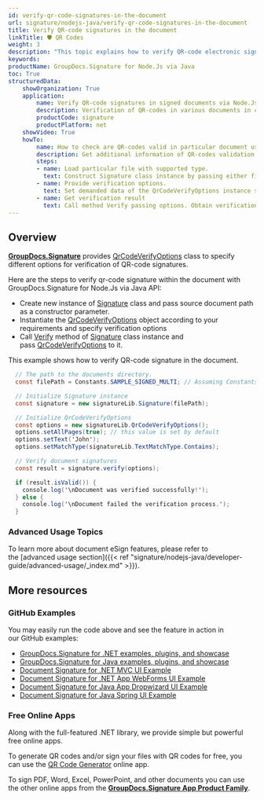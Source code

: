 ```yaml
---
id: verify-qr-code-signatures-in-the-document
url: signature/nodejs-java/verify-qr-code-signatures-in-the-document
title: Verify QR-code signatures in the document
linkTitle: 🛡 QR Codes
weight: 3
description: "This topic explains how to verify QR-code electronic signatures with GroupDocs.Signature API."
keywords: 
productName: GroupDocs.Signature for Node.Js via Java 
toc: True
structuredData:
    showOrganization: True
    application:    
        name: Verify QR-code signatures in signed documents via Node.Js    
        description: Verification of QR-codes in various documents in convenient way with Node.Js language and GroupDocs.Signature for Node.Js via Java APIs
        productCode: signature
        productPlatform: net 
    showVideo: True
    howTo:
        name: How to check are QR-codes valid in particular document using Node.Js 
        description: Get additional information of QR-codes validation for any documents in Node.Js
        steps:
        - name: Load particular file with supported type.
          text: Construct Signature class instance by passing either file path or stream. 
        - name: Provide verification options. 
          text: Set demanded data of the QrCodeVerifyOptions instance such as QR-code type, text and type of text verification.
        - name: Get verification result
          text: Call method Verify passing options. Obtain verification result whose property IsValid must be true if verification succeed.
---
```

## Overview

[**GroupDocs.Signature**](https://products.groupdocs.com/signature/nodejs-java) provides [QrCodeVerifyOptions](https://reference.groupdocs.com/signature/nodejs-java/groupdocs.signature.options/qrcodeverifyoptions) class to specify different options for verification of QR-code signatures.

Here are the steps to verify qr-code signature within the document with GroupDocs.Signature for Node.Js via Java API:

* Create new instance of [Signature](https://reference.groupdocs.com/signature/nodejs-java/groupdocs.signature/signature) class and pass source document path as a constructor parameter.
* Instantiate the [QrCodeVerifyOptions](https://reference.groupdocs.com/signature/nodejs-java/groupdocs.signature.options/qrcodeverifyoptions) object according to your requirements and specify verification options
* Call [Verify](https://reference.groupdocs.com/signature/nodejs-java/groupdocs.signature/signature/verify) method of [Signature](https://reference.groupdocs.com/signature/nodejs-java/groupdocs.signature/signature) class instance and pass [QrCodeVerifyOptions](https://reference.groupdocs.com/signature/nodejs-java/groupdocs.signature.options/qrcodeverifyoptions) to it.

This example shows how to verify QR-code signature in the document.

```csharp
  // The path to the documents directory.
  const filePath = Constants.SAMPLE_SIGNED_MULTI; // Assuming Constants.SAMPLE_SIGNED_MULTI is defined elsewhere

  // Initialize Signature instance
  const signature = new signatureLib.Signature(filePath);

  // Initialize QrCodeVerifyOptions
  const options = new signatureLib.QrCodeVerifyOptions();
  options.setAllPages(true); // this value is set by default
  options.setText('John');
  options.setMatchType(signatureLib.TextMatchType.Contains);

  // Verify document signatures
  const result = signature.verify(options);

  if (result.isValid()) {
    console.log('\nDocument was verified successfully!');
  } else {
    console.log('\nDocument failed the verification process.');
  }
```

### Advanced Usage Topics

To learn more about document eSign features, please refer to the [advanced usage section]({{< ref "signature/nodejs-java/developer-guide/advanced-usage/_index.md" >}}).

## More resources

### GitHub Examples

You may easily run the code above and see the feature in action in our GitHub examples:

* [GroupDocs.Signature for .NET 
examples, plugins, and showcase](https://github.com/groupdocs-signature/GroupDocs.Signature-for-.NET)
* [GroupDocs.Signature for Java examples, plugins, and showcase](https://github.com/groupdocs-signature/GroupDocs.Signature-for-Java)
* [Document Signature for .NET MVC UI Example](https://github.com/groupdocs-signature/GroupDocs.Signature-for-.NET-MVC)
* [Document Signature for .NET App WebForms UI Example](https://github.com/groupdocs-signature/GroupDocs.Signature-for-.NET-WebForms)
* [Document Signature for Java App Dropwizard UI Example](https://github.com/groupdocs-signature/GroupDocs.Signature-for-Java-Dropwizard)
* [Document Signature for Java Spring UI Example](https://github.com/groupdocs-signature/GroupDocs.Signature-for-Java-Spring)

### Free Online Apps

Along with the full-featured .NET library, we provide simple but powerful free online apps.

To generate QR codes and/or sign your files with QR codes for free, you can use the [QR Code Generator](https://products.groupdocs.app/signature/generate/qrcode) online app.

To sign PDF, Word, Excel, PowerPoint, and other documents you can use the other online apps from the **[GroupDocs.Signature App Product Family](https://products.groupdocs.app/signature/family)**.
